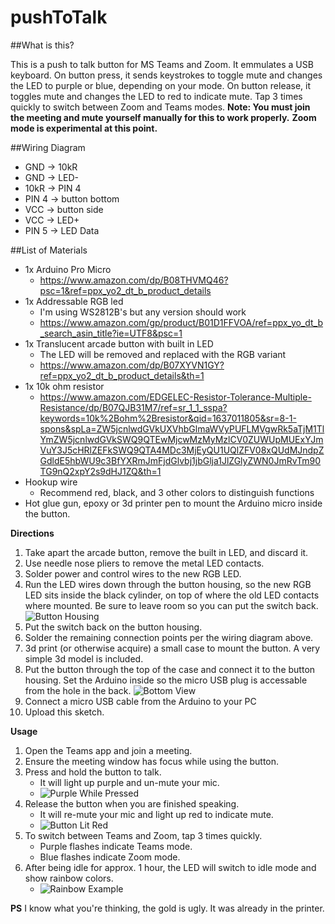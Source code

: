 # pushToTalk
##What is this?

This is a push to talk button for MS Teams and Zoom. It emmulates a USB keyboard. On button press, it sends keystrokes to toggle mute and changes the LED to purple or blue, depending on your mode. On button release, it toggles mute and changes the LED to red to indicate mute. Tap 3 times quickly to switch between Zoom and Teams modes. 
**Note: You must join the meeting and mute yourself manually for this to work properly.**  **Zoom mode is experimental at this point.**



##Wiring Diagram
- GND -> 10kR 
- GND -> LED-
- 10kR -> PIN 4
- PIN 4 -> button bottom
- VCC -> button side
- VCC -> LED+
- PIN 5 -> LED Data

    
##List of Materials
- 1x Arduino Pro Micro 
   - https://www.amazon.com/dp/B08THVMQ46?psc=1&ref=ppx_yo2_dt_b_product_details
- 1x Addressable RGB led
   - I'm using WS2812B's but any version should work
   - https://www.amazon.com/gp/product/B01D1FFVOA/ref=ppx_yo_dt_b_search_asin_title?ie=UTF8&psc=1
- 1x Translucent arcade button with built in LED
   - The LED will be removed and replaced with the RGB variant
   - https://www.amazon.com/dp/B07XYVN1GY?ref=ppx_yo2_dt_b_product_details&th=1
- 1x 10k ohm resistor
   - https://www.amazon.com/EDGELEC-Resistor-Tolerance-Multiple-Resistance/dp/B07QJB31M7/ref=sr_1_1_sspa?keywords=10k%2Bohm%2Bresistor&qid=1637011805&sr=8-1-spons&spLa=ZW5jcnlwdGVkUXVhbGlmaWVyPUFLMVgwRk5aTjM1TlYmZW5jcnlwdGVkSWQ9QTEwMjcwMzMyMzlCV0ZUWUpMUExYJmVuY3J5cHRlZEFkSWQ9QTA4MDc3MjEyQU1UQlZFV08xQUdMJndpZGdldE5hbWU9c3BfYXRmJmFjdGlvbj1jbGlja1JlZGlyZWN0JmRvTm90TG9nQ2xpY2s9dHJ1ZQ&th=1
- Hookup wire
   - Recommend red, black, and 3 other colors to distinguish functions
- Hot glue gun, epoxy or 3d printer pen to mount the Arduino micro inside the button.


**Directions**
1. Take apart the arcade button, remove the built in LED, and discard it.
2. Use needle nose pliers to remove the metal LED contacts.
3. Solder power and control wires to the new RGB LED.
3. Run the LED wires down through the button housing, so the new RGB LED sits inside the black cylinder, on top of where the old LED contacts where mounted. Be sure to leave room so you can put the switch back. ![Button Housing](https://github.com/timchiii/pushToTalk/blob/main/switchAndButtonHousing.jpg?raw=true)
4. Put the switch back on the button housing.
5. Solder the remaining connection points per the wiring diagram above.
6. 3d print (or otherwise acquire) a small case to mount the button. A very simple 3d model is included.
7. Put the button through the top of the case and connect it to the button housing. Set the Arduino inside so the micro USB plug is accessable from the hole in the back. ![Bottom View](https://github.com/timchiii/pushToTalk/blob/main/wiredBottom.jpg?raw=true)
8. Connect a micro USB cable from the Arduino to your PC
9. Upload this sketch.
            

**Usage**
1. Open the Teams app and join a meeting.
2. Ensure the meeting window has focus while using the button.
3. Press and hold the button to talk.
   - It will light up purple and un-mute your mic.
   - ![Purple While Pressed](https://github.com/timchiii/pushToTalk/blob/main/purpleWhilePressed.jpg?raw=true)
4. Release the button when you are finished speaking.
   - It will re-mute your mic and light up red to indicate mute.
   - ![Button Lit Red](https://github.com/timchiii/pushToTalk/blob/main/idleRed.jpg?raw=true)
5. To switch between Teams and Zoom, tap 3 times quickly.
   - Purple flashes indicate Teams mode.
   - Blue flashes indicate Zoom mode.
6. After being idle for approx. 1 hour, the LED will switch to idle mode and show rainbow colors.
   - ![Rainbow Example](https://github.com/timchiii/pushToTalk/blob/main/ledBlue.jpg?raw=true)


**PS**
I know what you're thinking, the gold is ugly. It was already in the printer. 
